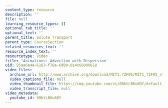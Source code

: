 ```yaml
---
content_type: resource
description: ''
file: null
learning_resource_types: []
optional_tab_title: ''
optional_text: ''
parent_title: Solute Transport
parent_type: CourseSection
related_resources_text: ''
resource_index_text: ''
resourcetype: Video
title: 'Animations: Advection with Dispersion'
uid: 95aa6a4a-6163-f78a-6d00-014c66008618
video_files:
  archive_url: http://www.archive.org/download/MIT1.72F05/MIT1_72F05_st_adv-w-d_220k.mp4
  video_captions_file: null
  video_thumbnail_file: https://img.youtube.com/vi/00btLB6u6DY/default.jpg
  video_transcript_file: null
video_metadata:
  youtube_id: 00btLB6u6DY
---
```

